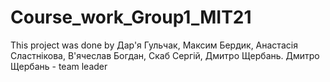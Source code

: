 # Course_work_Group1_MIT21

This project was done by Дар'я Гульчак, Максим Бердик, Анастасія Сластнікова, В'ячеслав Богдан, Скаб Сергій, Дмитро Щербань. Дмитро Щербань - team leader
